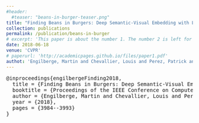 ```yaml
---
#header:
  #teaser: "beans-in-burger-teaser.png"
title: "Finding Beans in Burgers: Deep Semantic-Visual Embedding with Localization"
collection: publications
permalink: /publication/beans-in-burger
# excerpt: 'This paper is about the number 1. The number 2 is left for future work.'
date: 2018-06-18
venue: 'CVPR'
# paperurl: 'http://academicpages.github.io/files/paper1.pdf'
authot: 'Engilberge, Martin and Chevallier, Louis and Perez, Patrick and Cord, Matthieu'
---
```



<pre>
@inproceedings{engilbergeFinding2018,
  title = {Finding Beans in Burgers: Deep Semantic-Visual Embedding with Localization},
  booktitle = {Proceedings of the IEEE Conference on Computer Vision and Pattern Recognition},
  author = {Engilberge, Martin and Chevallier, Louis and Perez, Patrick and Cord, Matthieu},
  year = {2018},
  pages = {3984--3993}
}
</pre>